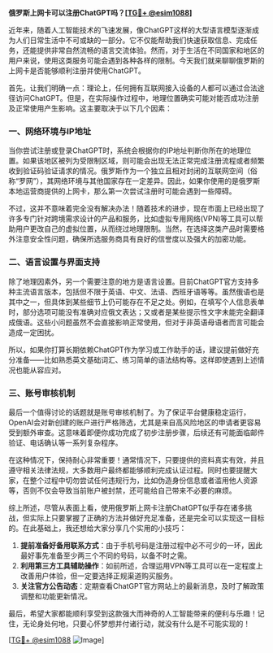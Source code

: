 **俄罗斯上网卡可以注册ChatGPT吗？[[TG💪+ @esim1088](https://t.me/s/esim1088)]**

近年来，随着人工智能技术的飞速发展，像ChatGPT这样的大型语言模型逐渐成为人们日常生活中不可或缺的一部分。它不仅能帮助我们快速获取信息、完成任务，还能提供非常自然流畅的语言交流体验。然而，对于生活在不同国家和地区的用户来说，使用这类服务可能会遇到各种各样的限制。今天我们就来聊聊俄罗斯的上网卡是否能够顺利注册并使用ChatGPT。

首先，让我们明确一点：理论上，任何拥有互联网接入设备的人都可以通过合法途径访问ChatGPT。但是，在实际操作过程中，地理位置确实可能对能否成功注册及正常使用产生影响。这主要取决于以下几个因素：

### 一、网络环境与IP地址

当你尝试注册或登录ChatGPT时，系统会根据你的IP地址判断你所在的地理位置。如果该地区被列为受限制区域，则可能会出现无法正常完成注册流程或者频繁收到验证码验证请求的情况。俄罗斯作为一个独立且相对封闭的互联网空间（俗称“罗网”），其网络环境与其他国家存在一定差异。因此，如果你使用的是俄罗斯本地运营商提供的上网卡，那么第一次尝试注册时可能会遇到一些障碍。

不过，这并不意味着完全没有解决办法！随着技术的进步，现在市面上已经出现了许多专门针对跨境需求设计的产品和服务，比如虚拟专用网络(VPN)等工具可以帮助用户更改自己的虚拟位置，从而绕过地理限制。当然，在选择这类产品时需要格外注意安全性问题，确保所选服务商具有良好的信誉度以及强大的加密功能。

### 二、语言设置与界面支持

除了地理因素外，另一个需要注意的地方是语言设置。目前ChatGPT官方支持多种主流语言版本，包括但不限于英语、中文、法语、西班牙语等等。虽然俄语也是其中之一，但具体到某些细节上仍可能存在不足之处。例如，在填写个人信息表单时，部分选项可能没有准确对应俄文表达；又或者是某些提示性文字未能完全翻译成俄语。这些小问题虽然不会直接影响正常使用，但对于非英语母语者而言可能会造成一定困扰。

所以，如果你打算长期依赖ChatGPT作为学习或工作助手的话，建议提前做好充分准备——比如熟悉英文基础词汇、练习简单的语法结构等。这样即使遇到上述情况也能从容应对。

### 三、账号审核机制

最后一个值得讨论的话题就是账号审核机制了。为了保证平台健康稳定运行，OpenAI会对新创建的账户进行严格筛选，尤其是来自高风险地区的申请者更容易受到额外审查。这意味着即便你成功完成了初步注册步骤，后续还有可能面临邮件验证、电话确认等一系列复杂程序。

在这种情况下，保持耐心非常重要！通常情况下，只要提供的资料真实有效，并且遵守相关法律法规，大多数用户最终都能够顺利完成认证过程。同时也要提醒大家，在整个过程中切勿尝试任何违规行为，比如伪造身份信息或者滥用他人资源等，否则不仅会导致当前账户被封禁，还可能给自己带来不必要的麻烦。

综上所述，尽管从表面上看，使用俄罗斯上网卡注册ChatGPT似乎存在诸多挑战，但实际上只要掌握了正确的方法并做好充足准备，还是完全可以实现这一目标的。在此基础上，我还想给大家分享几个实用的小技巧：

1. **提前准备好备用联系方式**：由于手机号码是注册过程中必不可少的一环，因此最好事先准备至少两三个不同的号码，以备不时之需。
2. **利用第三方工具辅助操作**：如前所述，合理运用VPN等工具可以在一定程度上改善用户体验，但一定要选择正规渠道购买服务。
3. **关注官方公告动态**：定期查看ChatGPT官方网站上的最新消息，及时了解政策调整和功能更新情况。

最后，希望大家都能顺利享受到这款强大而神奇的人工智能带来的便利与乐趣！记住，无论身处何地，只要心怀梦想并付诸行动，就没有什么是不可能实现的！

[[TG💪+ @esim1088](https://t.me/s/esim1088) ![Image](https://i.postimg.cc/4NQfJmqS/Snipaste-2025-05-13-00-14-12.png)]